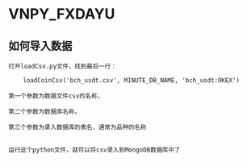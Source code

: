 # VNPY_FXDAYU

## 如何导入数据

    打开loadCsv.py文件，找到最后一行：

        loadCoinCsv('bch_usdt.csv', MINUTE_DB_NAME, 'bch_usdt:OKEX')

    第一个参数为数据文件csv的名称，

    第二个参数为数据库名称，
    
    第三个参数为录入数据库的表名，通常为品种的名称


    运行这个python文件，就可以将csv录入到MongoDB数据库中了

    